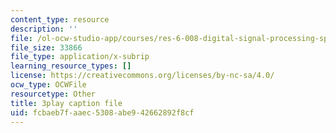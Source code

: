 ```yaml
---
content_type: resource
description: ''
file: /ol-ocw-studio-app/courses/res-6-008-digital-signal-processing-spring-2011/fcbaeb7faaec5308abe942662892f8cf_zBJMh-m9b1E.vtt
file_size: 33866
file_type: application/x-subrip
learning_resource_types: []
license: https://creativecommons.org/licenses/by-nc-sa/4.0/
ocw_type: OCWFile
resourcetype: Other
title: 3play caption file
uid: fcbaeb7f-aaec-5308-abe9-42662892f8cf
---
```

